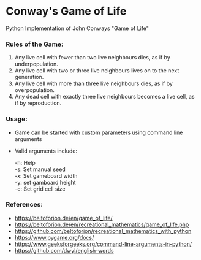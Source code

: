 # Conway's Game of Life
Python Implementation of John Conways "Game of Life"

### Rules of the Game:
1. Any live cell with fewer than two live neighbours dies, as if by underpopulation.
2. Any live cell with two or three live neighbours lives on to the next generation.
3. Any live cell with more than three live neighbours dies, as if by overpopulation.
4. Any dead cell with exactly three live neighbours becomes a live cell, as if by reproduction.

### Usage:
* Game can be started with custom parameters using command line arguments
* Valid arguments include:

  -h: Help <br />
  -s: Set manual seed <br />
  -x: Set gameboard width <br />
  -y: set gamboard height <br />
  -c: Set grid cell size <br />
  
### References:
* https://beltoforion.de/en/game_of_life/
* https://beltoforion.de/en/recreational_mathematics/game_of_life.php
* https://github.com/beltoforion/recreational_mathematics_with_python
* https://www.pygame.org/docs/
* https://www.geeksforgeeks.org/command-line-arguments-in-python/
* https://github.com/dwyl/english-words

